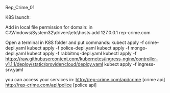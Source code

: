 Rep_Crime_01

K8S launch:

Add in local file permission for domain: 
in C:\Windows\System32\drivers\etc\hosts add 127.0.0.1 rep-crime.com

Open a terminal in K8S folder and put commands:
kubect apply -f crime-depl.yaml
kubect apply -f police-depl.yaml
kubect apply -f mongo-depl.yaml
kubect apply -f rabbitmq-depl.yaml
kubectl apply -f https://raw.githubusercontent.com/kubernetes/ingress-nginx/controller-v1.1.1/deploy/static/provider/cloud/deploy.yaml
kubect apply -f ingress-srv.yaml

you can access your services in:
 http://rep-crime.com/api/crime [crime api]
 http://rep-crime.com/api/police [police api]